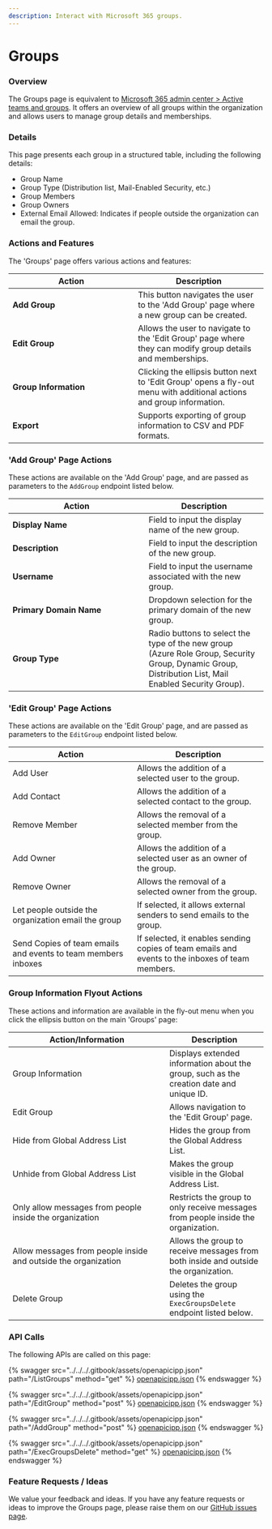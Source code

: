 ```yaml
---
description: Interact with Microsoft 365 groups.
---
```


# Groups

### Overview

The Groups page is equivalent to [Microsoft 365 admin center > Active teams and groups](https://admin.microsoft.com/#/groups). It offers an overview of all groups within the organization and allows users to manage group details and memberships.

### Details

This page presents each group in a structured table, including the following details:

* Group Name
* Group Type (Distribution list, Mail-Enabled Security, etc.)
* Group Members
* Group Owners
* External Email Allowed: Indicates if people outside the organization can email the group.

### Actions and Features

The 'Groups' page offers various actions and features:

<table><thead><tr><th width="232">Action</th><th>Description</th></tr></thead><tbody><tr><td><strong>Add Group</strong></td><td>This button navigates the user to the 'Add Group' page where a new group can be created.</td></tr><tr><td><strong>Edit Group</strong></td><td>Allows the user to navigate to the 'Edit Group' page where they can modify group details and memberships.</td></tr><tr><td><strong>Group Information</strong></td><td>Clicking the ellipsis button next to 'Edit Group' opens a fly-out menu with additional actions and group information.</td></tr><tr><td><strong>Export</strong></td><td>Supports exporting of group information to CSV and PDF formats.</td></tr></tbody></table>

### 'Add Group' Page Actions

These actions are available on the 'Add Group' page, and are passed as parameters to the `AddGroup` endpoint listed below.

<table><thead><tr><th width="253">Action</th><th>Description</th></tr></thead><tbody><tr><td><strong>Display Name</strong></td><td>Field to input the display name of the new group.</td></tr><tr><td><strong>Description</strong></td><td>Field to input the description of the new group.</td></tr><tr><td><strong>Username</strong></td><td>Field to input the username associated with the new group.</td></tr><tr><td><strong>Primary Domain Name</strong></td><td>Dropdown selection for the primary domain of the new group.</td></tr><tr><td><strong>Group Type</strong></td><td>Radio buttons to select the type of the new group (Azure Role Group, Security Group, Dynamic Group, Distribution List, Mail Enabled Security Group).</td></tr></tbody></table>

### 'Edit Group' Page Actions

These actions are available on the 'Edit Group' page, and are passed as parameters to the `EditGroup` endpoint listed below.

<table><thead><tr><th width="230">Action</th><th>Description</th></tr></thead><tbody><tr><td>Add User</td><td>Allows the addition of a selected user to the group.</td></tr><tr><td>Add Contact</td><td>Allows the addition of a selected contact to the group.</td></tr><tr><td>Remove Member</td><td>Allows the removal of a selected member from the group.</td></tr><tr><td>Add Owner</td><td>Allows the addition of a selected user as an owner of the group.</td></tr><tr><td>Remove Owner</td><td>Allows the removal of a selected owner from the group.</td></tr><tr><td>Let people outside the organization email the group</td><td>If selected, it allows external senders to send emails to the group.</td></tr><tr><td>Send Copies of team emails and events to team members inboxes</td><td>If selected, it enables sending copies of team emails and events to the inboxes of team members.</td></tr></tbody></table>

### **Group Information Flyout Actions**

These actions and information are available in the fly-out menu when you click the ellipsis button on the main 'Groups' page:

<table><thead><tr><th width="294">Action/Information</th><th>Description</th></tr></thead><tbody><tr><td>Group Information</td><td>Displays extended information about the group, such as the creation date and unique ID.</td></tr><tr><td>Edit Group</td><td>Allows navigation to the 'Edit Group' page.</td></tr><tr><td>Hide from Global Address List</td><td>Hides the group from the Global Address List.</td></tr><tr><td>Unhide from Global Address List</td><td>Makes the group visible in the Global Address List.</td></tr><tr><td>Only allow messages from people inside the organization</td><td>Restricts the group to only receive messages from people inside the organization.</td></tr><tr><td>Allow messages from people inside and outside the organization</td><td>Allows the group to receive messages from both inside and outside the organization.</td></tr><tr><td>Delete Group</td><td>Deletes the group using the <code>ExecGroupsDelete</code> endpoint listed below.</td></tr></tbody></table>

### API Calls

The following APIs are called on this page:

{% swagger src="../../../.gitbook/assets/openapicipp.json" path="/ListGroups" method="get" %}
[openapicipp.json](../../../.gitbook/assets/openapicipp.json)
{% endswagger %}

{% swagger src="../../../.gitbook/assets/openapicipp.json" path="/EditGroup" method="post" %}
[openapicipp.json](../../../.gitbook/assets/openapicipp.json)
{% endswagger %}

{% swagger src="../../../.gitbook/assets/openapicipp.json" path="/AddGroup" method="post" %}
[openapicipp.json](../../../.gitbook/assets/openapicipp.json)
{% endswagger %}

{% swagger src="../../../.gitbook/assets/openapicipp.json" path="/ExecGroupsDelete" method="get" %}
[openapicipp.json](../../../.gitbook/assets/openapicipp.json)
{% endswagger %}

### Feature Requests / Ideas

We value your feedback and ideas. If you have any feature requests or ideas to improve the Groups page, please raise them on our [GitHub issues page](https://github.com/KelvinTegelaar/CIPP/issues/new?assignees=\&labels=\&template=feature\_request.md\&title=FEATURE+REQUEST%3A+).
